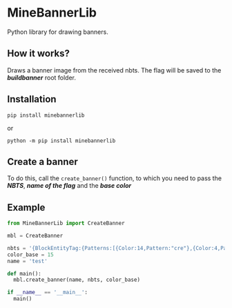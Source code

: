 # MineBannerLib

Python library for drawing banners.

## How it works?

Draws a banner image from the received nbts. The flag will be saved to the _**buildbanner**_ root folder.

## Installation

```
pip install minebannerlib
```

or

```
python -m pip install minebannerlib
```

## Create a banner

To do this, call the `create_banner()` function, to which you need to pass the _**NBTS**_, _**name of the flag**_ and the _**base color**_

## Example

```python
from MineBannerLib import CreateBanner

mbl = CreateBanner

nbts = '{BlockEntityTag:{Patterns:[{Color:14,Pattern:"cre"},{Color:4,Pattern:"sku"}]}}'
color_base = 15
name = 'test'

def main():
  mbl.create_banner(name, nbts, color_base)

if __name__ == '__main__':
  main()
```
